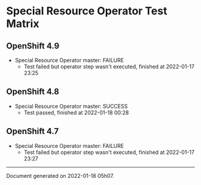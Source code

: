 
Special Resource Operator Test Matrix
=====================================

OpenShift 4.9
-------------



* Special Resource Operator master: FAILURE
  - Test failed but operator step wasn't executed, finished at 2022-01-17 23:25

OpenShift 4.8
-------------



* Special Resource Operator master: SUCCESS
  - Test passed, finished at 2022-01-18 00:28

OpenShift 4.7
-------------



* Special Resource Operator master: FAILURE
  - Test failed but operator step wasn't executed, finished at 2022-01-17 23:27

---
Document generated on 2022-01-18 05h07.
